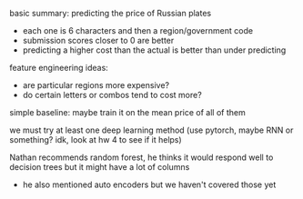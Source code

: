 basic summary: predicting the price of Russian plates
- each one is 6 characters and then a region/government code
- submission scores closer to 0 are better
- predicting a higher cost than the actual is better than under predicting

feature engineering ideas:
- are particular regions more expensive?
- do certain letters or combos tend to cost more?

simple baseline: maybe train it on the mean price of all of them

we must try at least one deep learning method (use pytorch, maybe RNN or something? idk, look at hw 4 to see if it helps)

Nathan recommends random forest, he thinks it would respond well to decision trees but it might have a lot of columns
  - he also mentioned auto encoders but we haven't covered those yet
